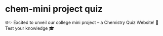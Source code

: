 # chem-mini project quiz
🌐✨ Excited to unveil our college mini project – a Chemistry Quiz Website! 🧪 Test your knowledge 🎓

